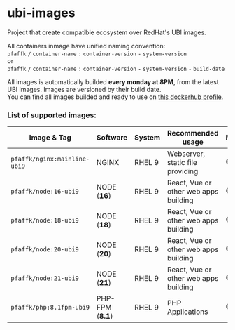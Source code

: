 # ubi-images
Project that create compatible ecosystem over RedHat's UBI images.

All containers inmage have unified naming convention:\
`pfaffk` `/` `container-name` `:` `container-version` `-` `system-version`\
or\
`pfaffk` `/` `container-name` `:` `container-version` `-` `system-version` `-` `build-date`

All images is automatically builded **every monday at 8PM**, from the latest UBI images.
Images are versioned by their build date. \
You can find all images builded and ready to use on [this dockerhub profile](https://hub.docker.com/u/pfaffk).

### List of supported images:
| Image & Tag                       | Software      | System           | Recommended usage                     | Maintained     | 
|-----------------------------------|---------------|------------------|---------------------------------------|----------------|
| `pfaffk/nginx:mainline-ubi9`      | NGINX         | RHEL 9           | Webserver, static file providing      | :green_circle: |
| `pfaffk/node:16-ubi9`             | NODE (**16**) | RHEL 9           | React, Vue or other web apps building | :green_circle: |
| `pfaffk/node:18-ubi9`             | NODE (**18**) | RHEL 9           | React, Vue or other web apps building | :green_circle: |
| `pfaffk/node:20-ubi9`             | NODE (**20**) | RHEL 9           | React, Vue or other web apps building | :green_circle: |
| `pfaffk/node:21-ubi9`             | NODE (**21**) | RHEL 9           | React, Vue or other web apps building | :green_circle: |
| `pfaffk/php:8.1fpm-ubi9`          | PHP-FPM (**8.1**) | RHEL 9       | PHP Applications                      | :green_circle: |
